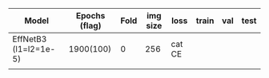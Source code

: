 | Model                 | Epochs (flag) | Fold | img size | loss   | train | val | test |
|-----------------------|---------------|------|----------|--------|-------|-----|------|
| EffNetB3 (l1=l2=1e-5) | 1900(100)     | 0    | 256      | cat CE |       |     |      | 
|                       |               |      |          |        |       |     |      |